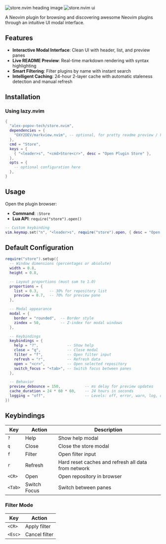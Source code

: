 <img alt="store.nvim heading image" src="https://github.com/user-attachments/assets/f42b94e4-e3b0-44dc-a8b3-ca59f0817d17" />
<img alt="store.nvim ui" src="https://github.com/user-attachments/assets/45e97670-9b00-4b62-b5ea-48d8bc8eb09a" />

A Neovim plugin for browsing and discovering awesome Neovim plugins through an intuitive UI modal interface.

## Features

- **Interactive Modal Interface**: Clean UI with header, list, and preview panes
- **Live README Preview**: Real-time markdown rendering with syntax highlighting
- **Smart Filtering**: Filter plugins by name with instant search
- **Intelligent Caching**: 24-hour 2-layer cache with automatic staleness detection and manual refresh

## Installation

### Using lazy.nvim

```lua
{
  "alex-popov-tech/store.nvim",
  dependencies = {
    "OXY2DEV/markview.nvim", -- optional, for pretty readme preview / help window
  },
  cmd = "Store",
  keys = {
    { "<leader>s", "<cmd>Store<cr>", desc = "Open Plugin Store" },
  },
  opts = {
    -- optional configuration here
  },
}
```

## Usage

Open the plugin browser:

- **Command**: `:Store`
- **Lua API**: `require("store").open()`

```lua
-- Custom keybinding
vim.keymap.set("n", "<leader>s", require("store").open, { desc = "Open Plugin Store" })
```

## Default Configuration

```lua
require("store").setup({
  -- Window dimensions (percentages or absolute)
  width = 0.8,
  height = 0.8,

  -- Layout proportions (must sum to 1.0)
  proportions = {
    list = 0.3,     -- 30% for repository list
    preview = 0.7,  -- 70% for preview pane
  },

  -- Modal appearance
  modal = {
    border = "rounded",  -- Border style
    zindex = 50,         -- Z-index for modal windows
  },

  -- Keybindings
  keybindings = {
    help = "?",             -- Show help
    close = "q",            -- Close modal
    filter = "f",           -- Open filter input
    refresh = "r",          -- Refresh data
    open = "<cr>",          -- Open selected repository
    switch_focus = "<tab>", -- Switch focus between panes
  },

  -- Behavior
  preview_debounce = 150,           -- ms delay for preview updates
  cache_duration = 24 * 60 * 60,    -- 24 hours in seconds
  logging = "off",                  -- Levels: off, error, warn, log, debug
})
```

## Keybindings

| Key | Action | Description |
|-----|--------|-------------|
| `?` | Help | Show help modal |
| `q` | Close | Close the store modal |
| `f` | Filter | Open filter input |
| `r` | Refresh | Hard reset caches and refresh all data from network |
| `<CR>` | Open | Open repository in browser |
| `<Tab>` | Switch Focus | Switch between panes |

### Filter Mode

| Key | Action |
|-----|--------|
| `<CR>` | Apply filter |
| `<Esc>` | Cancel filter |
